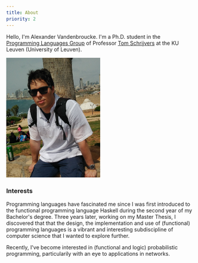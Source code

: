 ```yaml
---
title: About
priority: 2
---
```

Hello, I'm Alexander Vandenbroucke. I'm a Ph.D. student in the
[Programming Languages Group](http://people.cs.kuleuven.be/~tom.schrijvers/research.html)
of Professor [Tom Schrijvers](http://people.cs.kuleuven.be/~tom.schrijvers/) at
the KU Leuven (University of Leuven).

<img src="/images/me_two.jpg" style="width:50%" class="img-rounded"></img>

### <i class="fa fa-info-circle"></i> Interests
<p class="text-justify">
Programming languages have fascinated me since I was first introduced to the
functional programming language Haskell during the second year of my
Bachelor's degree.
Three years later, working on my Master Thesis, I
discovered that that the design, the implementation and use of (functional)
programming languages is a vibrant and interesting subdiscipline of computer
science that I wanted to explore further.
</p>
<p class="text-justify">
Recently, I've become interested in (functional and logic) probabilistic
programming, particularily with an eye to applications in networks.
</p>